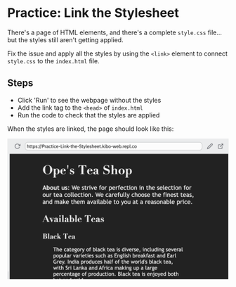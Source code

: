 # Practice: Link the Stylesheet

There's a page of HTML elements, and there's a complete `style.css` file... but the styles still aren't getting applied.

Fix the issue and apply all the styles by using the `<link>` element to connect `style.css` to the `index.html` file.

## Steps

* Click 'Run' to see the webpage without the styles
* Add the link tag to the `<head>` of `index.html`
* Run the code to check that the styles are applied

When the styles are linked, the page should look like this:

![the page with styles applied](result.png)